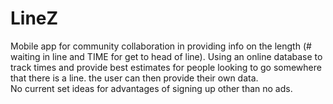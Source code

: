 # LineZ
Mobile app for community collaboration in providing info on the length (# waiting in line and TIME for get to head of line).  Using an online database to track times and provide best estimates for people looking to go somewhere that there is a line.  the user can then provide their own data.  
No current set ideas for advantages of signing up other than no ads.
